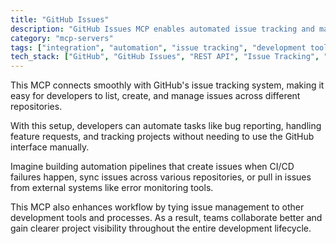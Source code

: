 ```yaml
---
title: "GitHub Issues"
description: "GitHub Issues MCP enables automated issue tracking and management workflows through GitHub's API for streamlined development processes."
category: "mcp-servers"
tags: ["integration", "automation", "issue tracking", "development tools", "CI/CD"]
tech_stack: ["GitHub", "GitHub Issues", "REST API", "Issue Tracking", "Workflow Automation", "Error Monitoring Tools"]
---
```


This MCP connects smoothly with GitHub's issue tracking system, making it easy for developers to list, create, and manage issues across different repositories.

With this setup, developers can automate tasks like bug reporting, handling feature requests, and tracking projects without needing to use the GitHub interface manually. 

Imagine building automation pipelines that create issues when CI/CD failures happen, sync issues across various repositories, or pull in issues from external systems like error monitoring tools. 

This MCP also enhances workflow by tying issue management to other development tools and processes. As a result, teams collaborate better and gain clearer project visibility throughout the entire development lifecycle.